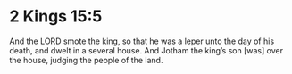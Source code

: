 # 2 Kings 15:5

And the LORD smote the king, so that he was a leper unto the day of his death, and dwelt in a several house. And Jotham the king’s son [was] over the house, judging the people of the land.
